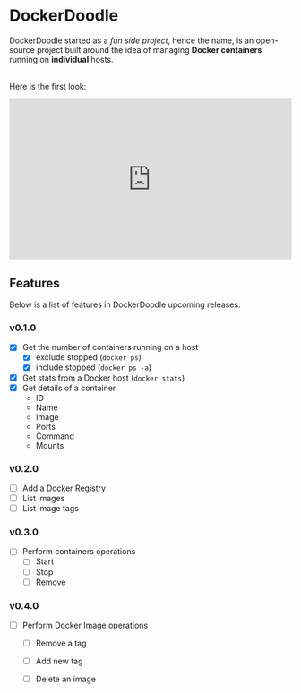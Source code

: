# DockerDoodle

DockerDoodle started as a *fun side project*, hence the name, is an open-source project built around the idea of managing **Docker containers** running on **individual** hosts.
<br />

<br />Here is the first look:

<div style="width:100%;height:0;padding-bottom:57%;position:relative;"><iframe src="https://github.com/gauravgahlot/dockerdoodle/blob/master/docs/samples/containers-count.gif" width="100%" height="100%" style="position:absolute" frameBorder="0" class="giphy-embed" allowFullScreen></iframe></div>

## Features 

Below is a list of features in DockerDoodle upcoming releases:

### v0.1.0

- [x] Get the number of containers running on a host
  - [x] exclude stopped (`docker ps`)
  - [x] include stopped (`docker ps -a`)
- [x] Get stats from a Docker host (`docker stats`)
- [x] Get details of a container 
  - ID
  - Name
  - Image
  - Ports
  - Command
  - Mounts

### v0.2.0

- [ ] Add a Docker Registry 
- [ ] List images
- [ ] List image tags

### v0.3.0

- [ ] Perform containers operations
  - [ ] Start
  - [ ] Stop
  - [ ] Remove

### v0.4.0

- [ ] Perform Docker Image operations
  - [ ] Remove a tag
  - [ ] Add new tag
  - [ ] Delete an image

